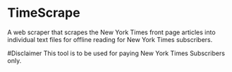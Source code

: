 # TimeScrape
A web scraper that scrapes the New York Times front page articles into individual text files for offline reading for New York Times subscribers.

#Disclaimer
This tool is to be used for paying New York Times Subscribers only.
